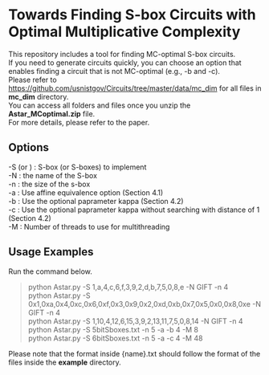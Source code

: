 # Towards Finding S-box Circuits with Optimal Multiplicative Complexity

This repository includes a tool for finding MC-optimal S-box circuits.  
If you need to generate circuits quickly, you can choose an option that enables finding a circuit that is not MC-optimal (e.g., -b and -c).  
Please refer to https://github.com/usnistgov/Circuits/tree/master/data/mc_dim for all files in **mc_dim** directory.  
You can access all folders and files once you unzip the **Astar_MCoptimal.zip** file.  
For more details, please refer to the paper.

## Options
-S <value> (or <file>) : S-box (or S-boxes) to implement  
-N <value> : the name of the S-box  
-n <value> : the size of the s-box  
-a : Use affine equivalence option (Section 4.1)  
-b <value> : Use the optional paprameter kappa (Section 4.2)  
-c <value> : Use the optional paprameter kappa without searching with distance of 1 (Section 4.2)  
-M <value> : Number of threads to use for multithreading
  
## Usage Examples 
Run the command below.
>python Astar.py -S 1,a,4,c,6,f,3,9,2,d,b,7,5,0,8,e -N GIFT -n 4  
>python Astar.py -S 0x1,0xa,0x4,0xc,0x6,0xf,0x3,0x9,0x2,0xd,0xb,0x7,0x5,0x0,0x8,0xe -N GIFT -n 4  
>python Astar.py -S 1,10,4,12,6,15,3,9,2,13,11,7,5,0,8,14 -N GIFT -n 4  
>python Astar.py -S 5bitSboxes.txt -n 5 -a -b 4 -M 8  
>python Astar.py -S 6bitSboxes.txt -n 5 -a -c 4 -M 48  
  
Please note that the format inside {name}.txt should follow the format of the files inside the **example** directory.
